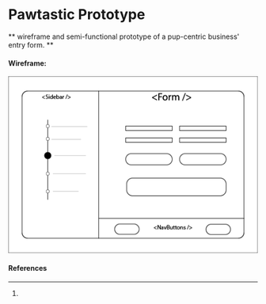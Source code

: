 # Pawtastic Prototype

** wireframe and semi-functional prototype of a pup-centric business' entry form. **

#### Wireframe: 

![wireframe](./pawtastic/src/images/wireframe.png)

#### References
-----
1.
